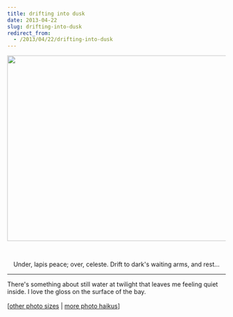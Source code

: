 ```yaml
---
title: drifting into dusk
date: 2013-04-22
slug: drifting-into-dusk
redirect_from:
  - /2013/04/22/drifting-into-dusk
---
```


<a href="http://www.flickr.com/photos/daniel_hardman/8331434375/sizes/l/"><img class="aligncenter" alt="" src="http://farm9.staticflickr.com/8078/8331434375_39a6124301_z.jpg" width="640" height="427" /></a>

 
<p style="text-align:center;">Under, lapis peace;
over, celeste. Drift to dark's
waiting arms, and rest...</p>


<hr />

There's something about still water at twilight that leaves me feeling quiet inside. I love the gloss on the surface of the bay.

<span style="line-height:1.5;">[</span><a style="line-height:1.5;" href="http://www.flickr.com/photos/daniel_hardman/8331434375/sizes/l/" target="_blank">other photo sizes</a><span style="line-height:1.5;"> | </span><a style="line-height:1.5;" href="http://sivanea.com/category/photos/">more photo haikus</a><span style="line-height:1.5;">]</span>